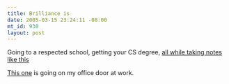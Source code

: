 ```yaml
--- 
title: Brilliance is
date: 2005-03-15 23:24:11 -08:00
mt_id: 930
layout: post
---
```

Going to a respected school, getting your CS degree, [all while taking notes like this][1]

[This one][2] is going on my office door at work.

   [1]: http://www-2.cs.cmu.edu/~tom7/csnotes/
   [2]: http://www-2.cs.cmu.edu/~tom7/csnotes/spring03/compiler-time.gif


